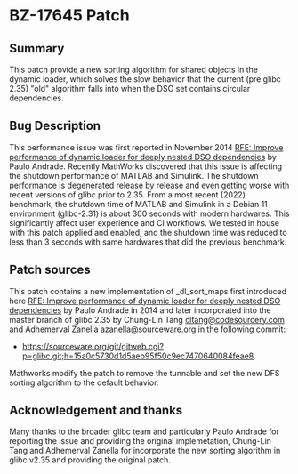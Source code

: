 # BZ-17645 Patch
## Summary
This patch provide a new sorting algorithm for shared objects in the dynamic loader, which solves the slow behavior that the current (pre glibc 2.35) "old" algorithm falls into when the DSO set contains circular dependencies.

## Bug Description 
This performance issue was first reported in November 2014 [RFE: Improve performance of dynamic loader for deeply nested DSO dependencies](https://sourceware.org/bugzilla/show_bug.cgi?id=17645) by Paulo Andrade. Recently MathWorks discovered that this  issue is affecting the shutdown performance of MATLAB and Simulink. The shutdown performance is degenerated release by release and even getting worse with recent versions of glibc prior to 2.35. From a most recent (2022) benchmark, the shutdown time of MATLAB and Simulink in a Debian 11 environment (glibc-2.31) is about 300 seconds with modern hardwares. This significantly affect user experience and CI workflows. We tested in house with this patch applied and enabled, and the shutdown time was reduced to less than 3 seconds with same hardwares that did the previous benchmark. 


## Patch sources
This patch contains a new implementation of _dl_sort_maps first introduced here [RFE: Improve performance of dynamic loader for deeply nested DSO dependencies](https://sourceware.org/bugzilla/show_bug.cgi?id=17645) by Paulo Andrade in 2014 and later incorporated into the master branch of glibc 2.35 by Chung-Lin Tang <cltang@codesourcery.com> and Adhemerval Zanella <azanella@sourceware.org> in the following commit:

* https://sourceware.org/git/gitweb.cgi?p=glibc.git;h=15a0c5730d1d5aeb95f50c9ec7470640084feae8. 

Mathworks modify the patch to remove the tunnable and set the new DFS sorting algorithm to the default behavior.

## Acknowledgement and thanks
Many thanks to the broader glibc team and particularly Paulo Andrade for reporting the issue and providing the original implemetation, Chung-Lin Tang and Adhemerval Zanella for incorporate the new sorting algorithm in glibc v2.35 and providing the original patch.